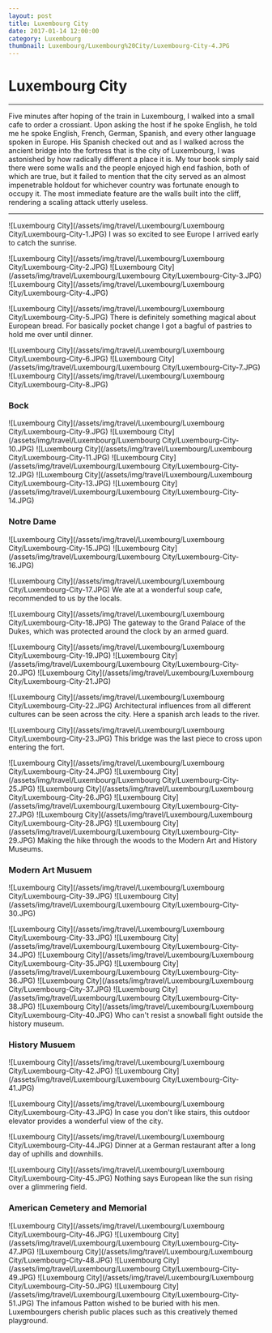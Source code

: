 ```yaml
---
layout: post
title: Luxembourg City
date: 2017-01-14 12:00:00
category: Luxembourg
thumbnail: Luxembourg/Luxembourg%20City/Luxembourg-City-4.JPG
---
```


# Luxembourg City

---

Five minutes after hoping of the train in Luxembourg, I walked into a small cafe to order a crossiant. Upon asking the host if he spoke English, he told me he spoke English, French, German, Spanish, and every other language spoken in Europe. His Spanish checked out and as I walked across the ancient bridge into the fortress that is the city of Luxembourg, I was astonished by how radically different a place it is. My tour book simply said there were some walls and the people enjoyed high end fashion, both of which are true, but it failed to mention that the city served as an almost impenetrable holdout for whichever country was fortunate enough to occupy it. The most immediate feature are the walls built into the cliff, rendering a scaling attack utterly useless.

---

![Luxembourg City](/assets/img/travel/Luxembourg/Luxembourg City/Luxembourg-City-1.JPG)
I was so excited to see Europe I arrived early to catch the sunrise.

![Luxembourg City](/assets/img/travel/Luxembourg/Luxembourg City/Luxembourg-City-2.JPG)
![Luxembourg City](/assets/img/travel/Luxembourg/Luxembourg City/Luxembourg-City-3.JPG)
![Luxembourg City](/assets/img/travel/Luxembourg/Luxembourg City/Luxembourg-City-4.JPG)

![Luxembourg City](/assets/img/travel/Luxembourg/Luxembourg City/Luxembourg-City-5.JPG)
There is definitely something magical about European bread. For basically pocket change I got a bagful of pastries to hold me over until dinner.

![Luxembourg City](/assets/img/travel/Luxembourg/Luxembourg City/Luxembourg-City-6.JPG)
![Luxembourg City](/assets/img/travel/Luxembourg/Luxembourg City/Luxembourg-City-7.JPG)
![Luxembourg City](/assets/img/travel/Luxembourg/Luxembourg City/Luxembourg-City-8.JPG)

### Bock
![Luxembourg City](/assets/img/travel/Luxembourg/Luxembourg City/Luxembourg-City-9.JPG)
![Luxembourg City](/assets/img/travel/Luxembourg/Luxembourg City/Luxembourg-City-10.JPG)
![Luxembourg City](/assets/img/travel/Luxembourg/Luxembourg City/Luxembourg-City-11.JPG)
![Luxembourg City](/assets/img/travel/Luxembourg/Luxembourg City/Luxembourg-City-12.JPG)
![Luxembourg City](/assets/img/travel/Luxembourg/Luxembourg City/Luxembourg-City-13.JPG)
![Luxembourg City](/assets/img/travel/Luxembourg/Luxembourg City/Luxembourg-City-14.JPG)

### Notre Dame
![Luxembourg City](/assets/img/travel/Luxembourg/Luxembourg City/Luxembourg-City-15.JPG)
![Luxembourg City](/assets/img/travel/Luxembourg/Luxembourg City/Luxembourg-City-16.JPG)

![Luxembourg City](/assets/img/travel/Luxembourg/Luxembourg City/Luxembourg-City-17.JPG)
We ate at a wonderful soup cafe, recommended to us by the locals.

![Luxembourg City](/assets/img/travel/Luxembourg/Luxembourg City/Luxembourg-City-18.JPG)
The gateway to the Grand Palace of the Dukes, which was protected around the clock by an armed guard.

![Luxembourg City](/assets/img/travel/Luxembourg/Luxembourg City/Luxembourg-City-19.JPG)
![Luxembourg City](/assets/img/travel/Luxembourg/Luxembourg City/Luxembourg-City-20.JPG)
![Luxembourg City](/assets/img/travel/Luxembourg/Luxembourg City/Luxembourg-City-21.JPG)

![Luxembourg City](/assets/img/travel/Luxembourg/Luxembourg City/Luxembourg-City-22.JPG)
Architectural influences from all different cultures can be seen across the city. Here a spanish arch leads to the river.

![Luxembourg City](/assets/img/travel/Luxembourg/Luxembourg City/Luxembourg-City-23.JPG)
This bridge was the last piece to cross upon entering the fort.

![Luxembourg City](/assets/img/travel/Luxembourg/Luxembourg City/Luxembourg-City-24.JPG)
![Luxembourg City](/assets/img/travel/Luxembourg/Luxembourg City/Luxembourg-City-25.JPG)
![Luxembourg City](/assets/img/travel/Luxembourg/Luxembourg City/Luxembourg-City-26.JPG)
![Luxembourg City](/assets/img/travel/Luxembourg/Luxembourg City/Luxembourg-City-27.JPG)
![Luxembourg City](/assets/img/travel/Luxembourg/Luxembourg City/Luxembourg-City-28.JPG)
![Luxembourg City](/assets/img/travel/Luxembourg/Luxembourg City/Luxembourg-City-29.JPG)
Making the hike through the woods to the Modern Art and History Museums.

### Modern Art Musuem
![Luxembourg City](/assets/img/travel/Luxembourg/Luxembourg City/Luxembourg-City-39.JPG)
![Luxembourg City](/assets/img/travel/Luxembourg/Luxembourg City/Luxembourg-City-30.JPG)
<!--![Luxembourg City](/blog/images/Luxembourg/Luxembourg City/Luxembourg-City-31.JPG)-->
<!--![Luxembourg City](/blog/images/Luxembourg/Luxembourg City/Luxembourg-City-32.JPG)-->
![Luxembourg City](/assets/img/travel/Luxembourg/Luxembourg City/Luxembourg-City-33.JPG)
![Luxembourg City](/assets/img/travel/Luxembourg/Luxembourg City/Luxembourg-City-34.JPG)
![Luxembourg City](/assets/img/travel/Luxembourg/Luxembourg City/Luxembourg-City-35.JPG)
![Luxembourg City](/assets/img/travel/Luxembourg/Luxembourg City/Luxembourg-City-36.JPG)
![Luxembourg City](/assets/img/travel/Luxembourg/Luxembourg City/Luxembourg-City-37.JPG)
![Luxembourg City](/assets/img/travel/Luxembourg/Luxembourg City/Luxembourg-City-38.JPG)
![Luxembourg City](/assets/img/travel/Luxembourg/Luxembourg City/Luxembourg-City-40.JPG)
Who can't resist a snowball fight outside the history museum. 

### History Musuem
![Luxembourg City](/assets/img/travel/Luxembourg/Luxembourg City/Luxembourg-City-42.JPG)
![Luxembourg City](/assets/img/travel/Luxembourg/Luxembourg City/Luxembourg-City-41.JPG)

![Luxembourg City](/assets/img/travel/Luxembourg/Luxembourg City/Luxembourg-City-43.JPG)
In case you don't like stairs, this outdoor elevator provides a wonderful view of the city.

![Luxembourg City](/assets/img/travel/Luxembourg/Luxembourg City/Luxembourg-City-44.JPG)
Dinner at a German restaurant after a long day of uphills and downhills.

![Luxembourg City](/assets/img/travel/Luxembourg/Luxembourg City/Luxembourg-City-45.JPG)
Nothing says European like the sun rising over a glimmering field.

### American Cemetery and Memorial
![Luxembourg City](/assets/img/travel/Luxembourg/Luxembourg City/Luxembourg-City-46.JPG)
![Luxembourg City](/assets/img/travel/Luxembourg/Luxembourg City/Luxembourg-City-47.JPG)
![Luxembourg City](/assets/img/travel/Luxembourg/Luxembourg City/Luxembourg-City-48.JPG)
![Luxembourg City](/assets/img/travel/Luxembourg/Luxembourg City/Luxembourg-City-49.JPG)
![Luxembourg City](/assets/img/travel/Luxembourg/Luxembourg City/Luxembourg-City-50.JPG)
![Luxembourg City](/assets/img/travel/Luxembourg/Luxembourg City/Luxembourg-City-51.JPG)
The infamous Patton wished to be buried with his men.
Luxembourgers cherish public places such as this creatively themed playground.





